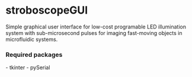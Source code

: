 # stroboscopeGUI
Simple graphical user interface for low-cost programable LED illumination system with sub-microsecond pulses for imaging fast-moving objects in microfluidic systems. 

<h3>Required packages</h3>
  - tkinter
  - pySerial
